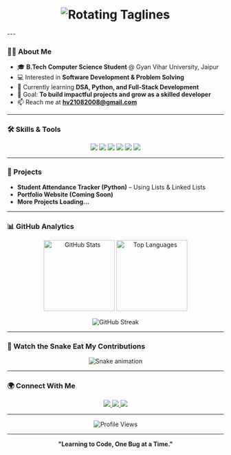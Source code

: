 <h1 align="center">
  <img src="https://readme-typing-svg.herokuapp.com?font=Fira+Code&weight=600&size=28&duration=3000&pause=500&color=00E7FF&center=true&vCenter=true&width=500&lines=Aspiring+Software+Engineer;B.Tech+CSE+%7C+Gyan+Vihar+University;Building+Skills+in+DSA+%26+Development" alt="Rotating Taglines" />
</h1>
---

### 👨‍💻 About Me
- 🎓 **B.Tech Computer Science Student** @ Gyan Vihar University, Jaipur  
- 💻 Interested in **Software Development & Problem Solving**  
- 🚀 Currently learning **DSA, Python, and Full-Stack Development**  
- 🎯 Goal: **To build impactful projects and grow as a skilled developer**  
- 📫 Reach me at **hv21082008@gmail.com**

---

### 🛠 Skills & Tools
<p align="center">
  <img src="https://img.shields.io/badge/Python-14354C?style=for-the-badge&logo=python&logoColor=white"/>
  <img src="https://img.shields.io/badge/C-00599C?style=for-the-badge&logo=c&logoColor=white"/>
  <img src="https://img.shields.io/badge/HTML5-E34F26?style=for-the-badge&logo=html5&logoColor=white"/>
  <img src="https://img.shields.io/badge/CSS3-1572B6?style=for-the-badge&logo=css3&logoColor=white"/>
  <img src="https://img.shields.io/badge/DSA-FF6F00?style=for-the-badge&logo=matrix&logoColor=white"/>
  <img src="https://img.shields.io/badge/GitHub-181717?style=for-the-badge&logo=github&logoColor=white"/>
</p>

---

### 🚀 Projects
- **Student Attendance Tracker (Python)** – Using Lists & Linked Lists  
- **Portfolio Website (Coming Soon)**  
- **More Projects Loading...**

---

### 📊 GitHub Analytics
<p align="center">
  <img src="https://github-readme-stats.vercel.app/api?username=harsh-vardhan-tech&show_icons=true&theme=radical" alt="GitHub Stats" height="165"/>
  <img src="https://github-readme-stats.vercel.app/api/top-langs/?username=harsh-vardhan-tech&layout=compact&theme=radical" alt="Top Languages" height="165"/>
</p>

<p align="center">
  <img src="https://github-readme-streak-stats.herokuapp.com/?user=harsh-vardhan-tech&theme=radical" alt="GitHub Streak" />
</p>

---

### 🐍 Watch the Snake Eat My Contributions
<p align="center">
  <img src="https://github.com/harsh-vardhan-tech/harsh-vardhan-tech/blob/output/github-contribution-grid-snake.svg" alt="Snake animation" />
</p>

---

### 🌍 Connect With Me
<p align="center">
  <a href="https://linkedin.com/in/harsh-vardhan-tech" target="_blank">
    <img src="https://img.shields.io/badge/LinkedIn-0077B5?style=for-the-badge&logo=linkedin&logoColor=white"/>
  </a>
  <a href="https://github.com/harsh-vardhan-tech" target="_blank">
    <img src="https://img.shields.io/badge/GitHub-100000?style=for-the-badge&logo=github&logoColor=white"/>
  </a>
  <a href="mailto:hv21082008@gmail.com">
    <img src="https://img.shields.io/badge/Email-D14836?style=for-the-badge&logo=gmail&logoColor=white"/>
  </a>
</p>

---

<p align="center">
  <img src="https://komarev.com/ghpvc/?username=harsh-vardhan-tech&style=for-the-badge&color=blue" alt="Profile Views"/>
</p>

---

<p align="center"><b>"Learning to Code, One Bug at a Time."</b></p>
